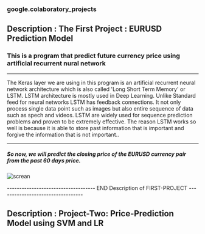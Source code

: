 ### google.colaboratory_projects

## Description : The First Project : EURUSD Prediction Model
### This is a program that predict future currency price using artificial recurrent nural network 
________________________________________________________________________________________________________
The Keras layer we are using in this program is an artificial recurrent neural network architecture which is also called 'Long Short Term Memory' or LSTM. LSTM architecture is mostly used in Deep Learning. Unlike Standard feed for neural networks LSTM has feedback connections. It not only process single data point such as images but also entire sequence of data such as spech and videos. LSTM are widely used for sequence prediction problems and proven to be extremely effective. The reason LSTM works so well is because it is able to store past information that is important and forgive the information that is not important..
________________________________________________________________________________________________________
##### So now, we will predict the closing price of the EURUSD currency pair from the past 60 days price.
![screan](https://github.com/abidshafee/google.colaboratory_projects/blob/master/EURESD%20price_Prediction_model.png)

------------------------------------ END Description of FIRST-PROJECT ----------------------------------

## Description : Project-Two: Price-Prediction Model using SVM and LR
